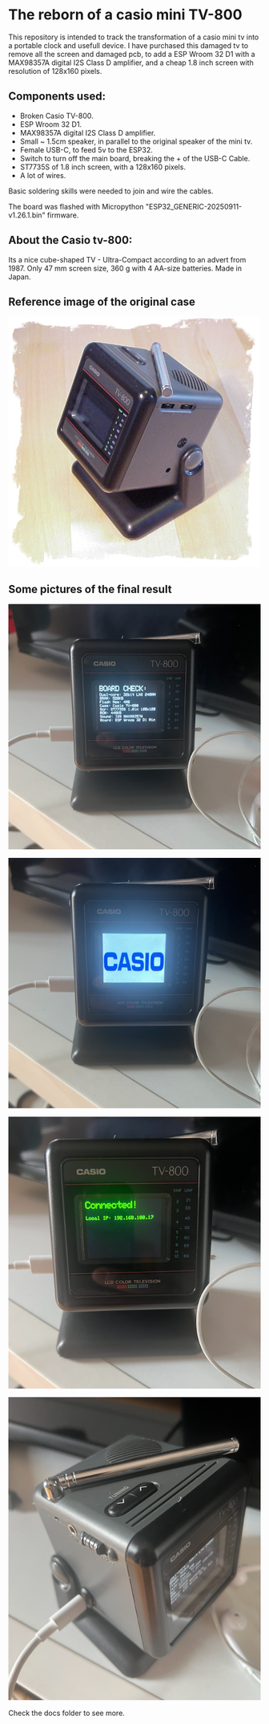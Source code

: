 # The reborn of a casio mini TV-800

This repository is intended to track the transformation of a casio mini tv into a portable clock and usefull device. I have purchased this damaged tv to remove all the screen and damaged pcb, to add a ESP Wroom 32 D1 with a MAX98357A digital I2S Class D amplifier, and a cheap 1.8 inch screen with resolution of 128x160 pixels.

## Components used:

* Broken Casio TV-800.
* ESP Wroom 32 D1.
* MAX98357A digital I2S Class D amplifier.
* Small ~ 1.5cm speaker, in parallel to the original speaker of the mini tv.
* Female USB-C, to feed 5v to the ESP32.
* Switch to turn off the main board, breaking the + of the USB-C Cable.
* ST7735S of 1.8 inch screen, with a 128x160 pixels.
* A lot of wires.

Basic soldering skills were needed to join and wire the cables.

The board was flashed with Micropython "ESP32_GENERIC-20250911-v1.26.1.bin" firmware.

## About the Casio tv-800:

Its a nice cube-shaped  TV - Ultra-Compact according to an advert from 1987. Only 47 mm screen size, 360 g with 4 AA-size batteries. Made in Japan.

## Reference image of the original case

![Image of the casio tv-800](https://raw.githubusercontent.com/leitzzz/mini_tv_reborn/16e43093a75c8c3a67a2468d36297b9ac6690145/casio_tv800/tv-800-gr.jpg "Casio tv-800")

## Some pictures of the final result

![Picture result 1](https://raw.githubusercontent.com/leitzzz/mini_tv_reborn/refs/heads/main/casio_tv800/pic5.png "Casio tv-800")

![Picture result 2](https://raw.githubusercontent.com/leitzzz/mini_tv_reborn/refs/heads/main/casio_tv800/pic6.png "Casio tv-800")

![Picture result 3](https://raw.githubusercontent.com/leitzzz/mini_tv_reborn/refs/heads/main/casio_tv800/pic7.png "Casio tv-800")

![Picture result 4](https://raw.githubusercontent.com/leitzzz/mini_tv_reborn/refs/heads/main/casio_tv800/pic10.png "Casio tv-800")

Check the docs folder to see more.